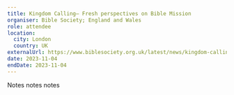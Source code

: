 ```yaml
---
title: Kingdom Calling– Fresh perspectives on Bible Mission
organiser: Bible Society; England and Wales
role: attendee
location:
  city: London
  country: UK
externalUrl: https://www.biblesociety.org.uk/latest/news/kingdom-calling-fresh-perspectives-on-bible-mission/
date: 2023-11-04
endDate: 2023-11-04
---
```


Notes notes notes
